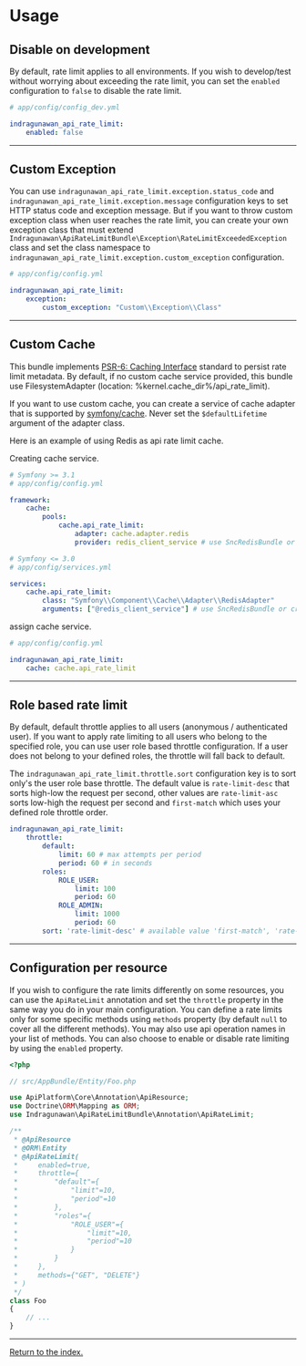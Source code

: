 Usage
=====

Disable on development
----------------------

By default, rate limit applies to all environments. If you wish to develop/test without worrying about exceeding the rate limit, you can set the `enabled` configuration to `false` to disable the rate limit.

```yml
# app/config/config_dev.yml

indragunawan_api_rate_limit:
    enabled: false
```

---

Custom Exception
----------------

You can use `indragunawan_api_rate_limit.exception.status_code` and `indragunawan_api_rate_limit.exception.message` configuration keys to set HTTP status code and exception message. But if you want to throw custom exception class when user reaches the rate limit, you can create your own exception class that must extend `Indragunawan\ApiRateLimitBundle\Exception\RateLimitExceededException` class and set the class namespace to `indragunawan_api_rate_limit.exception.custom_exception` configuration.

```yml
# app/config/config.yml

indragunawan_api_rate_limit:
    exception:
        custom_exception: "Custom\\Exception\\Class"
```

---

Custom Cache
------------

This bundle implements [PSR-6: Caching Interface](http://www.php-fig.org/psr/psr-6/) standard to persist rate limit metadata. By default, if no custom cache service provided, this bundle use FilesystemAdapter (location: %kernel.cache_dir%/api_rate_limit).

If you want to use custom cache, you can create a service of cache adapter that is supported by [symfony/cache](https://symfony.com/doc/current/components/cache/cache_pools.html#creating-cache-pools). Never set the `$defaultLifetime` argument of the adapter class.

Here is an example of using Redis as api rate limit cache.

Creating cache service.
```yml
# Symfony >= 3.1
# app/config/config.yml

framework:
    cache:
        pools:
            cache.api_rate_limit:
                adapter: cache.adapter.redis
                provider: redis_client_service # use SncRedisBundle or create your own redis client service
```

```yml
# Symfony <= 3.0
# app/config/services.yml

services:
    cache.api_rate_limit:
        class: "Symfony\\Component\\Cache\\Adapter\\RedisAdapter"
        arguments: ["@redis_client_service"] # use SncRedisBundle or create your own redis client service
```

assign cache service.
```yml
# app/config/config.yml

indragunawan_api_rate_limit:
    cache: cache.api_rate_limit
```

---

Role based rate limit
---------------------

By default, default throttle applies to all users (anonymous / authenticated user). If you want to apply rate limiting to all users who belong to the specified role, you can use user role based throttle configuration. If a user does not belong to your defined roles, the throttle will fall back to default.

The `indragunawan_api_rate_limit.throttle.sort` configuration key is to sort only's the user role base throttle. The default value is `rate-limit-desc` that sorts high-low the request per second, other values are `rate-limit-asc` sorts low-high the request per second and `first-match` which uses your defined role throttle order.

```yml
indragunawan_api_rate_limit:
    throttle:
        default:
            limit: 60 # max attempts per period
            period: 60 # in seconds
        roles:
            ROLE_USER:
                limit: 100
                period: 60
            ROLE_ADMIN:
                limit: 1000
                period: 60
        sort: 'rate-limit-desc' # available value 'first-match', 'rate-limit-asc', 'rate-limit-desc'. default value 'rate-limit-desc'
```

---

Configuration per resource
-------------------------------

If you wish to configure the rate limits differently on some resources, you can use the `ApiRateLimit` annotation and set the `throttle` property in the same way you do in your main configuration.
You can define a rate limits only for some specific methods using `methods` property (by default `null` to cover all the different methods). You may also use api operation names in your list of methods.
You can also choose to enable or disable rate limiting by using the `enabled` property.

```php
<?php

// src/AppBundle/Entity/Foo.php

use ApiPlatform\Core\Annotation\ApiResource;
use Doctrine\ORM\Mapping as ORM;
use Indragunawan\ApiRateLimitBundle\Annotation\ApiRateLimit;

/**
 * @ApiResource
 * @ORM\Entity
 * @ApiRateLimit(
 *     enabled=true, 
 *     throttle={
 *         "default"={
 *             "limit"=10,
 *             "period"=10
 *         },
 *         "roles"={
 *             "ROLE_USER"={
 *                 "limit"=10,
 *                 "period"=10
 *             }
 *         }
 *     },
 *     methods={"GET", "DELETE"}
 * )
 */
class Foo
{
    // ...
}
```

---

[Return to the index.](../../README.md)
